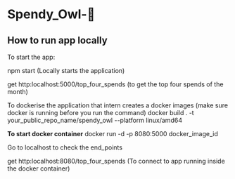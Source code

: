 # Spendy_Owl-🐣

## How to run app locally 

 To start the app:
 
  npm start (Locally starts the application)
  
  get http:localhost:5000/top_four_spends (to get the top four spends of the month)

To dockerise the application that intern creates a docker images  (make sure docker is running before you run the command)
docker build . -t your_public_repo_name/spendy_owl --platform linux/amd64
 
 **To start docker container**
docker run -d -p 8080:5000 docker_image_id  

Go to localhost to check the end_points

get http:localhost:8080/top_four_spends (To connect to app running inside the docker container)



